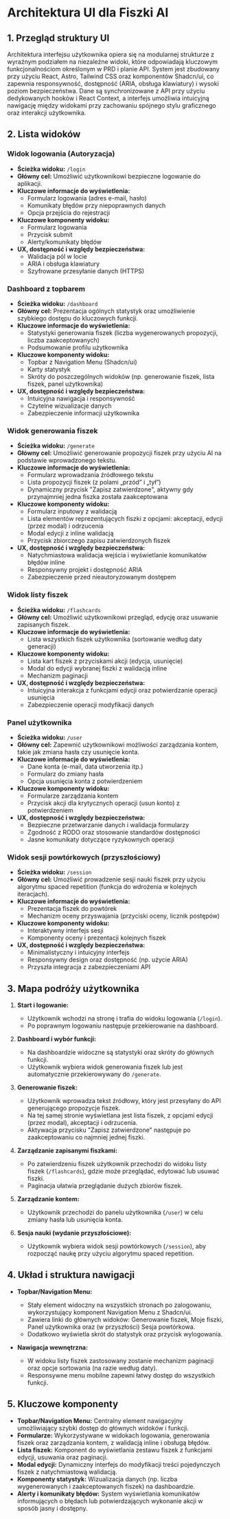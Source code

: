 # Architektura UI dla Fiszki AI

## 1. Przegląd struktury UI

Architektura interfejsu użytkownika opiera się na modularnej strukturze z wyraźnym podziałem na niezależne widoki, które odpowiadają kluczowym funkcjonalnościom określonym w PRD i planie API. System jest zbudowany przy użyciu React, Astro, Tailwind CSS oraz komponentów Shadcn/ui, co zapewnia responsywność, dostępność (ARIA, obsługa klawiatury) i wysoki poziom bezpieczeństwa. Dane są synchronizowane z API przy użyciu dedykowanych hooków i React Context, a interfejs umożliwia intuicyjną nawigację między widokami przy zachowaniu spójnego stylu graficznego oraz interakcji użytkownika.

## 2. Lista widoków

### Widok logowania (Autoryzacja)
- **Ścieżka widoku:** `/login`
- **Główny cel:** Umożliwić użytkownikowi bezpieczne logowanie do aplikacji.
- **Kluczowe informacje do wyświetlenia:** 
  - Formularz logowania (adres e-mail, hasło)
  - Komunikaty błędów przy niepoprawnych danych
  - Opcja przejścia do rejestracji
- **Kluczowe komponenty widoku:** 
  - Formularz logowania
  - Przycisk submit
  - Alerty/komunikaty błędów
- **UX, dostępność i względy bezpieczeństwa:** 
  - Walidacja pól w locie
  - ARIA i obsługa klawiatury
  - Szyfrowane przesyłanie danych (HTTPS)

### Dashboard z topbarem
- **Ścieżka widoku:** `/dashboard`
- **Główny cel:** Prezentacja ogólnych statystyk oraz umożliwienie szybkiego dostępu do kluczowych funkcji.
- **Kluczowe informacje do wyświetlenia:** 
  - Statystyki generowania fiszek (liczba wygenerowanych propozycji, liczba zaakceptowanych)
  - Podsumowanie profilu użytkownika
- **Kluczowe komponenty widoku:** 
  - Topbar z Navigation Menu (Shadcn/ui)
  - Karty statystyk
  - Skróty do poszczególnych widoków (np. generowanie fiszek, lista fiszek, panel użytkownika)
- **UX, dostępność i względy bezpieczeństwa:** 
  - Intuicyjna nawigacja i responsywność
  - Czytelne wizualizacje danych
  - Zabezpieczenie informacji użytkownika

### Widok generowania fiszek
- **Ścieżka widoku:** `/generate`
- **Główny cel:** Umożliwić generowanie propozycji fiszek przy użyciu AI na podstawie wprowadzonego tekstu.
- **Kluczowe informacje do wyświetlenia:** 
  - Formularz wprowadzania źródłowego tekstu
  - Lista propozycji fiszek (z polami „przód” i „tył”)
  - Dynamiczny przycisk "Zapisz zatwierdzone", aktywny gdy przynajmniej jedna fiszka została zaakceptowana
- **Kluczowe komponenty widoku:** 
  - Formularz inputowy z walidacją
  - Lista elementów reprezentujących fiszki z opcjami: akceptacji, edycji (przez modal) i odrzucenia
  - Modal edycji z inline walidacją
  - Przycisk zbiorczego zapisu zatwierdzonych fiszek
- **UX, dostępność i względy bezpieczeństwa:** 
  - Natychmiastowa walidacja wejścia i wyświetlanie komunikatów błędów inline
  - Responsywny projekt i dostępność ARIA
  - Zabezpieczenie przed nieautoryzowanym dostępem

### Widok listy fiszek
- **Ścieżka widoku:** `/flashcards`
- **Główny cel:** Umożliwić użytkownikowi przegląd, edycję oraz usuwanie zapisanych fiszek.
- **Kluczowe informacje do wyświetlenia:** 
  - Lista wszystkich fiszek użytkownika (sortowanie według daty generacji)
- **Kluczowe komponenty widoku:** 
  - Lista kart fiszek z przyciskami akcji (edycja, usunięcie)
  - Modal do edycji wybranej fiszki z walidacją inline
  - Mechanizm paginacji
- **UX, dostępność i względy bezpieczeństwa:** 
  - Intuicyjna interakcja z funkcjami edycji oraz potwierdzanie operacji usunięcia
  - Zabezpieczenie operacji modyfikacji danych

### Panel użytkownika
- **Ścieżka widoku:** `/user`
- **Główny cel:** Zapewnić użytkownikowi możliwości zarządzania kontem, takie jak zmiana hasła czy usunięcie konta.
- **Kluczowe informacje do wyświetlenia:** 
  - Dane konta (e-mail, data utworzenia itp.)
  - Formularz do zmiany hasła
  - Opcja usunięcia konta z potwierdzeniem
- **Kluczowe komponenty widoku:** 
  - Formularze zarządzania kontem
  - Przycisk akcji dla krytycznych operacji (usun konto) z potwierdzeniem
- **UX, dostępność i względy bezpieczeństwa:** 
  - Bezpieczne przetwarzanie danych i walidacja formularzy
  - Zgodność z RODO oraz stosowanie standardów dostępności
  - Jasne komunikaty dotyczące ryzykownych operacji

### Widok sesji powtórkowych (przyszłościowy)
- **Ścieżka widoku:** `/session`
- **Główny cel:** Umożliwić prowadzenie sesji nauki fiszek przy użyciu algorytmu spaced repetition (funkcja do wdrożenia w kolejnych iteracjach).
- **Kluczowe informacje do wyświetlenia:** 
  - Prezentacja fiszek do powtórek
  - Mechanizm oceny przyswajania (przyciski oceny, licznik postępów)
- **Kluczowe komponenty widoku:** 
  - Interaktywny interfejs sesji
  - Komponenty oceny i prezentacji kolejnych fiszek
- **UX, dostępność i względy bezpieczeństwa:** 
  - Minimalistyczny i intuicyjny interfejs
  - Responsywny design oraz dostępność (np. użycie ARIA)
  - Przyszła integracja z zabezpieczeniami API

## 3. Mapa podróży użytkownika

1. **Start i logowanie:**
   - Użytkownik wchodzi na stronę i trafia do widoku logowania (`/login`).
   - Po poprawnym logowaniu następuje przekierowanie na dashboard.

2. **Dashboard i wybór funkcji:**
   - Na dashboardzie widoczne są statystyki oraz skróty do głównych funkcji.
   - Użytkownik wybiera widok generowania fiszek lub jest automatycznie przekierowywany do `/generate`.

3. **Generowanie fiszek:**
   - Użytkownik wprowadza tekst źródłowy, który jest przesyłany do API generującego propozycje fiszek.
   - Na tej samej stronie wyświetlana jest lista fiszek, z opcjami edycji (przez modal), akceptacji i odrzucenia.
   - Aktywacja przycisku "Zapisz zatwierdzone" następuje po zaakceptowaniu co najmniej jednej fiszki.

4. **Zarządzanie zapisanymi fiszkami:**
   - Po zatwierdzeniu fiszek użytkownik przechodzi do widoku listy fiszek (`/flashcards`), gdzie może przeglądać, edytować lub usuwać fiszki.
   - Paginacja ułatwia przeglądanie dużych zbiorów fiszek.

5. **Zarządzanie kontem:**
   - Użytkownik przechodzi do panelu użytkownika (`/user`) w celu zmiany hasła lub usunięcia konta.

6. **Sesja nauki (wydanie przyszłościowe):**
   - Użytkownik wybiera widok sesji powtórkowych (`/session`), aby rozpocząć naukę przy użyciu algorytmu spaced repetition.

## 4. Układ i struktura nawigacji

- **Topbar/Navigation Menu:** 
  - Stały element widoczny na wszystkich stronach po zalogowaniu, wykorzystujący komponent Navigation Menu z Shadcn/ui.
  - Zawiera linki do głównych widoków: Generowanie fiszek, Moje fiszki, Panel użytkownika oraz (w przyszłości) Sesja powtórkowa.
  - Dodatkowo wyświetla skrót do statystyk oraz przycisk wylogowania.

- **Nawigacja wewnętrzna:**
  - W widoku listy fiszek zastosowany zostanie mechanizm paginacji oraz opcje sortowania (na razie według daty).
  - Responsywne menu mobilne zapewni łatwy dostęp do wszystkich funkcji.

## 5. Kluczowe komponenty

- **Topbar/Navigation Menu:** Centralny element nawigacyjny umożliwiający szybki dostęp do głównych widoków i funkcji.
- **Formularze:** Wykorzystywane w widokach logowania, generowania fiszek oraz zarządzania kontem, z walidacją inline i obsługą błędów.
- **Lista fiszek:** Komponent do wyświetlania zestawu fiszek z funkcjami edycji, usuwania oraz paginacji.
- **Modal edycji:** Dynamiczny interfejs do modyfikacji treści pojedynczych fiszek z natychmiastową walidacją.
- **Komponenty statystyk:** Wizualizacja danych (np. liczba wygenerowanych i zaakceptowanych fiszek) na dashboardzie.
- **Alerty i komunikaty błędów:** System wyświetlania komunikatów informujących o błędach lub potwierdzających wykonanie akcji w sposób jasny i dostępny.